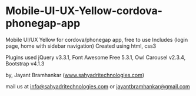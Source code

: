 # Mobile-UI-UX-Yellow-cordova-phonegap-app
Mobile UI/UX Yellow for  cordova/phonegap app, free to use
Includes (login page, home with sidebar navigation)
Created using html, css3


Plugins used jQuery v3.3.1, Font Awesome Free 5.3.1, Owl Carousel v2.3.4, Bootstrap v4.1.3 

by, Jayant Bramhankar (www.sahyadritechnologies.com)


mail us at info@sahyadritechnologies.com or jayantbramhankar@gmail.com
